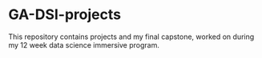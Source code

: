 # GA-DSI-projects

This repository contains projects and my final capstone, worked on during my 12 week data science immersive program.
